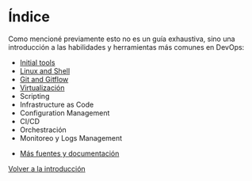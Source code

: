 # Índice

Como mencioné previamente esto no es un guía exhaustiva, sino una introducción a las habilidades y herramientas más comunes en DevOps:

- [Initial tools](initial_tools.md)
- [Linux and Shell](linux.md)
- [Git and Gitflow](git.md)
- [Virtualización](virtualization.md)
- Scripting
- Infrastructure as Code
- Configuration Management
- CI/CD
- Orchestración
- Monitoreo y Logs Management

* [Más fuentes y documentación](external_links.md)

[Volver a la introducción](../README.md)
